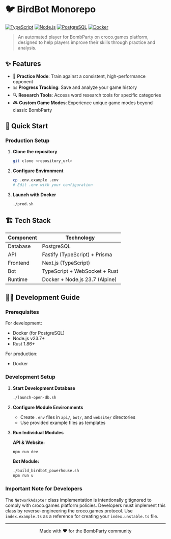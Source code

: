 # 🐦 BirdBot Monorepo

[![TypeScript](https://img.shields.io/badge/TypeScript-007ACC?style=for-the-badge&logo=typescript&logoColor=white)](https://www.typescriptlang.org/)
[![Node.js](https://img.shields.io/badge/Node.js-23.7-339933?style=for-the-badge&logo=nodedotjs&logoColor=white)](https://nodejs.org/)
[![PostgreSQL](https://img.shields.io/badge/PostgreSQL-316192?style=for-the-badge&logo=postgresql&logoColor=white)](https://www.postgresql.org/)
[![Docker](https://img.shields.io/badge/Docker-2496ED?style=for-the-badge&logo=docker&logoColor=white)](https://www.docker.com/)

> An automated player for BombParty on croco.games platform, designed to help players improve their skills through practice and analysis.

## ✨ Features

- 🎯 **Practice Mode**: Train against a consistent, high-performance opponent
- 📊 **Progress Tracking**: Save and analyze your game history
- 🔍 **Research Tools**: Access word research tools for specific categories
- 🎮 **Custom Game Modes**: Experience unique game modes beyond classic BombParty

## 🚀 Quick Start

### Production Setup

1. **Clone the repository**
   ```bash
   git clone <repository_url>
   ```

2. **Configure Environment**
   ```bash
   cp .env.example .env
   # Edit .env with your configuration
   ```

3. **Launch with Docker**
   ```bash
   ./prod.sh
   ```

## 🏗️ Tech Stack

| Component | Technology |
|-----------|------------|
| Database | PostgreSQL |
| API | Fastify (TypeScript) + Prisma |
| Frontend | Next.js (TypeScript) |
| Bot | TypeScript + WebSocket + Rust |
| Runtime | Docker + Node.js 23.7 (Alpine) |

## 👨‍💻 Development Guide

### Prerequisites

For development:
- Docker (for PostgreSQL)
- Node.js v23.7+
- Rust 1.86+

For production:
- Docker

### Development Setup

1. **Start Development Database**
   ```bash
   ./launch-open-db.sh
   ```

2. **Configure Module Environments**
   - Create `.env` files in `api/`, `bot/`, and `website/` directories
   - Use provided example files as templates

3. **Run Individual Modules**

   **API & Website:**
   ```bash
   npm run dev
   ```

   **Bot Module:**
   ```bash
   ./build_birdbot_powerhouse.sh
   npm run u
   ```

### Important Note for Developers

The `NetworkAdapter` class implementation is intentionally gitignored to comply with croco.games platform policies. Developers must implement this class by reverse-engineering the croco.games protocol. Use `index.example.ts` as a reference for creating your `index.unstable.ts` file.

---

<div align="center">
Made with ❤️ for the BombParty community
</div>
